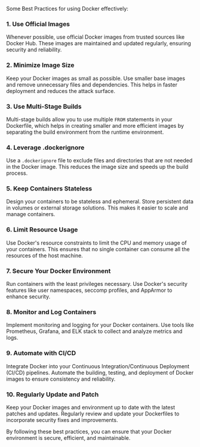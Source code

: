 Some Best Practices for using Docker effectively:

### 1. Use Official Images

Whenever possible, use official Docker images from trusted sources like Docker Hub. These images are maintained and updated regularly, ensuring security and reliability.

### 2. Minimize Image Size

Keep your Docker images as small as possible. Use smaller base images and remove unnecessary files and dependencies. This helps in faster deployment and reduces the attack surface.

### 3. Use Multi-Stage Builds

Multi-stage builds allow you to use multiple `FROM` statements in your Dockerfile, which helps in creating smaller and more efficient images by separating the build environment from the runtime environment.

### 4. Leverage .dockerignore

Use a `.dockerignore` file to exclude files and directories that are not needed in the Docker image. This reduces the image size and speeds up the build process.

### 5. Keep Containers Stateless

Design your containers to be stateless and ephemeral. Store persistent data in volumes or external storage solutions. This makes it easier to scale and manage containers.

### 6. Limit Resource Usage

Use Docker's resource constraints to limit the CPU and memory usage of your containers. This ensures that no single container can consume all the resources of the host machine.

### 7. Secure Your Docker Environment

Run containers with the least privileges necessary. Use Docker's security features like user namespaces, seccomp profiles, and AppArmor to enhance security.

### 8. Monitor and Log Containers

Implement monitoring and logging for your Docker containers. Use tools like Prometheus, Grafana, and ELK stack to collect and analyze metrics and logs.

### 9. Automate with CI/CD

Integrate Docker into your Continuous Integration/Continuous Deployment (CI/CD) pipelines. Automate the building, testing, and deployment of Docker images to ensure consistency and reliability.

### 10. Regularly Update and Patch

Keep your Docker images and environment up to date with the latest patches and updates. Regularly review and update your Dockerfiles to incorporate security fixes and improvements.

By following these best practices, you can ensure that your Docker environment is secure, efficient, and maintainable.
